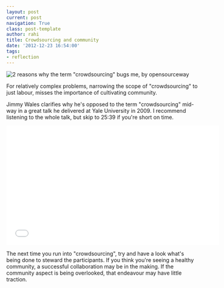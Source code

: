 ```yaml
---
layout: post
current: post
navigation: True
class: post-template
author: rahi
title: Crowdsourcing and community
date: '2012-12-23 16:54:00'
tags:
- reflection
---
```


![2 reasons why the term "crowdsourcing" bugs me, by opensourceway][1]

For relatively complex problems, narrowing the scope of  "crowdsourcing" to just labour, misses the importance of cultivating community. 

Jimmy Wales clarifies why he's opposed to the term "crowdsourcing" mid-way in a great talk he delivered at Yale University in 2009. I recommend listening to the whole talk, but skip to 25:39 if you're short on time.

<iframe width="560" height="315" src="//www.youtube.com/embed/X9Vu69Ajtlk" frameborder="0" allowfullscreen></iframe>

The next time you run into "crowdsourcing", try and have a look  what's being done to steward the participants. If you think you're seeing a healthy community, a successful collaboration may be in the making. If the community aspect is being overlooked, that endeavour may have little traction.

[1]: https://lh3.googleusercontent.com/_T7U4q2vSQWeLU7mmdyQJwJzZ1LKiZuHCriC-hmRinIXlJyQQj_aXOEwifMPmJBNznDIZcP0IBD_qR_d8AH4EHYQA2OUGB_kZ3lKfs2cyGBxx0oYivDEGivDQfBTCrY9jOEcMkksw3fpZNX7Op_ZqjPQuSejAKpn-PRikkkkjtAYJG54M2ovLywDI0TgknNiUbUhukhZqPofznaYkuY9qGly5AvNktjoMnc0WxVSWs8U2May6S83aD6gQku8VeFgoM0bchL9XOABeWYWZc0OdhSd45YqE3XBEOM7u8z1bmAY8vhceG5hSDO-O-Nn458eN4vV7WTp-hw9baVQTuqQX-ZALDIXeeudR9GwNirC7k7bRMjC4UlFmXXDu87OUwrbCbA6c508xz9vihOPnFcIQo-IEAmhlY5SpbrP7kfR2sevK7bIU9Q2RCUP-js_Gu9McAUTQzzH153z_GaAITeSdJs2URDZ-YQZxWG2l_xiusMZwOyFVieSQaX_udD83N8fQJCfrHKpushGyrU2qjD_37hKbxpb4a24lWaV2I4EFz3UHSN4DyugRcz6cBPL2YJmzl0-h-brb6T7dd-oGuVEaRi4y4Mbl17qxHDPZqAmlPD77cqfbarKtw=w500-h281-no
